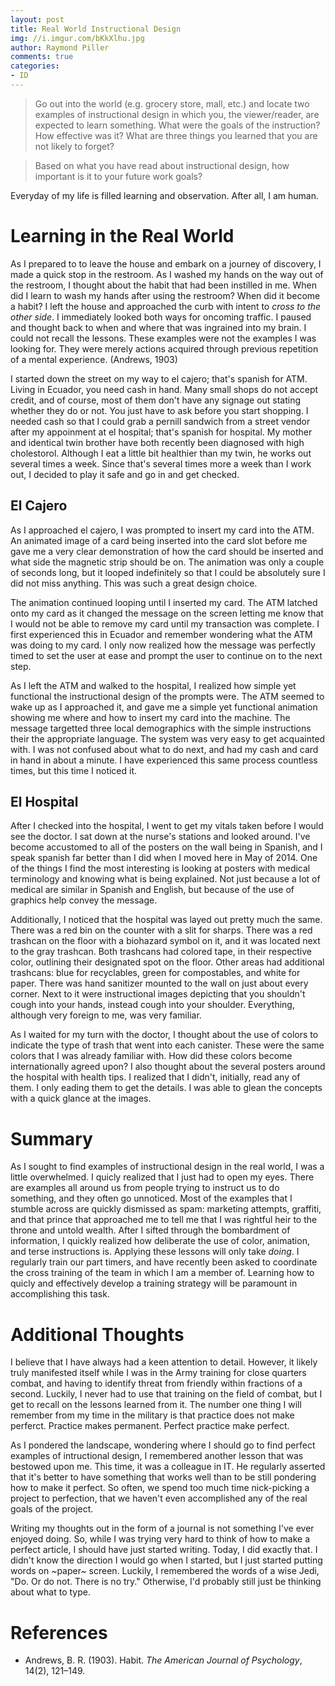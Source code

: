 ```yaml
---
layout: post
title: Real World Instructional Design
img: //i.imgur.com/bKkXlhu.jpg
author: Raymond Piller
comments: true
categories:
- ID
---
```

> Go out into the world (e.g. grocery store, mall, etc.) and locate two examples of instructional design in which you, the viewer/reader, are expected to learn something. What were the goals of the instruction? How effective was it? What are three things you learned that you are not likely to forget?

> Based on what you have read about instructional design, how important is it to your future work goals?

Everyday of my life is filled learning and observation. After all, I am human.

# Learning in the Real World

As I prepared to to leave the house and embark on a journey of discovery, I made a quick stop in the restroom. As I washed my hands on the way out of the restroom, I thought about the habit that had been instilled in me. When did I learn to wash my hands after using the restroom? When did it become a habit? I left the house and approached the curb with intent to *cross to the other side*. I immediately looked both ways for oncoming traffic. I paused and thought back to when and where that was ingrained into my brain. I could not recall the lessons. These examples were not the examples I was looking for. They were merely actions acquired through previous repetition of a mental experience. (Andrews, 1903)

I started down the street on my way to el cajero; that's spanish for ATM. Living in Ecuador, you need cash in hand. Many small shops do not accept credit, and of course, most of them don't have any signage out stating whether they do or not. You just have to ask before you start shopping. I needed cash so that I could grab a pernill sandwich from a street vendor after my appoinment at el hospital; that's spanish for hospital. My mother and identical twin brother have both recently been diagnosed with high cholestorol. Although I eat a little bit healthier than my twin, he works out several times a week. Since that's several times more a week than I work out, I decided to play it safe and go in and get checked.

## El Cajero

As I approached el cajero, I was prompted to insert my card into the ATM. An animated image of a card being inserted into the card slot before me gave me a very clear demonstration of how the card should be inserted and what side the magnetic strip should be on. The animation was only a couple of seconds long, but it looped indefinitely so that I could be absolutely sure I did not miss anything. This was such a great design choice.

The animation continued looping until I inserted my card. The ATM latched onto my card as it changed the message on the screen letting me know that I would not be able to remove my card until my transaction was complete. I first experienced this in Ecuador and remember wondering what the ATM was doing to my card. I only now realized how the message was perfectly timed to set the user at ease and prompt the user to continue on to the next step.

As I left the ATM and walked to the hospital, I realized how simple yet functional the instructional design of the prompts were. The ATM seemed to wake up as I approached it, and gave me a simple yet functional animation showing me where and how to insert my card into the machine. The message targetted three local demographics with the simple instructions their the appropriate language. The system was very easy to get acquainted with. I was not confused about what to do next, and had my cash and card in hand in about a minute. I have experienced this same process countless times, but this time I noticed it.

## El Hospital

After I checked into the hospital, I went to get my vitals taken before I would see the doctor. I sat down at the nurse's stations and looked around. I've become accustomed to all of the posters on the wall being in Spanish, and I speak spanish far better than I did when I moved here in May of 2014. One of the things I find the most interesting is looking at posters with medical terminology and knowing what is being explained. Not just because a lot of medical are similar in Spanish and English, but because of the use of graphics help convey the message.

Additionally, I noticed that the hospital was layed out pretty much the same. There was a red bin on the counter with a slit for sharps. There was a red trashcan on the floor with a biohazard symbol on it, and it was located next to the gray trashcan. Both trashcans had colored tape, in their respective color, outlining their designated spot on the floor. Other areas had additional trashcans: blue for recyclables, green for compostables, and white for paper. There was hand sanitizer mounted to the wall on just about every corner. Next to it were instructional images depicting that you shouldn't cough into your hands, instead cough into your shoulder. Everything, although very foreign to me, was very familiar.

As I waited for my turn with the doctor, I thought about the use of colors to indicate the type of trash that went into each canister. These were the same colors that I was already familiar with. How did these colors become internationally agreed upon? I also thought about the several posters around the hospital with health tips. I realized that I didn't, initially, read any of them. I only eading them to get the details. I was able to glean the concepts with a quick glance at the images.

# Summary

As I sought to find examples of instructional design in the real world, I was a little overwhelmed. I quicly realized that I just had to open my eyes. There are examples all around us from people trying to instruct us to do something, and they often go unnoticed. Most of the examples that I stumble across are quickly dismissed as spam: marketing attempts, graffiti, and that prince that approached me to tell me that I was rightful heir to the throne and untold wealth. After I sifted through the bombardment of information, I quickly realized how deliberate the use of color, animation, and terse instructions is. Applying these lessons will only take *doing*. I regularly train our part timers, and have recently been asked to coordinate the cross training of the team in which I am a member of. Learning how to quicly and effectively develop a training strategy will be paramount in accomplishing this task.

# Additional Thoughts

I believe that I have always had a keen attention to detail. However, it likely truly manifested itself while I was in the Army training for close quarters combat, and having to identify threat from friendly within fractions of a second. Luckily, I never had to use that training on the field of combat, but I get to recall on the lessons learned from it. The number one thing I will remember from my time in the military is that practice does not make perferct. Practice makes permanent. Perfect practice make perfect.

As I pondered the landscape, wondering where I should go to find perfect examples of intructional design, I remembered another lesson that was bestowed upon me. This time, it was a colleague in IT. He regularly asserted that it's better to have something that works well than to be still pondering how to make it perfect. So often, we spend too much time nick-picking a project to perfection, that we haven't even accomplished any of the real goals of the project.

Writing my thoughts out in the form of a journal is not something I've ever enjoyed doing. So, while I was trying very hard to think of how to make a perfect article, I should have just started writing. Today, I did exactly that. I didn't know the direction I would go when I started, but I just started putting words on ~paper~ screen. Luckily, I remembered the words of a wise Jedi, "Do. Or do not. There is no try." Otherwise, I'd probably still just be thinking about what to type.

# References

- Andrews, B. R. (1903). Habit. *The American Journal of Psychology*, 14(2), 121–149.